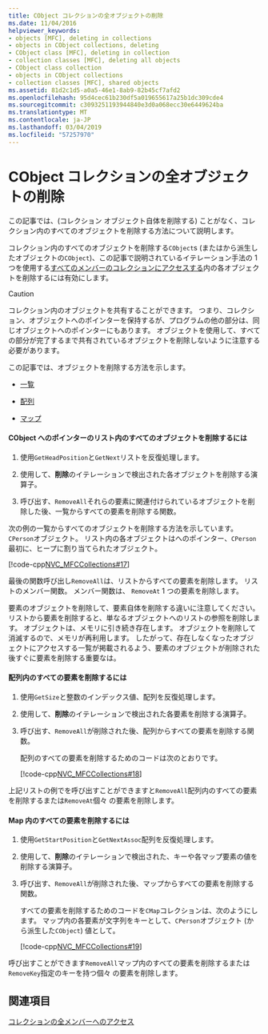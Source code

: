 ```yaml
---
title: CObject コレクションの全オブジェクトの削除
ms.date: 11/04/2016
helpviewer_keywords:
- objects [MFC], deleting in collections
- objects in CObject collections, deleting
- CObject class [MFC], deleting in collection
- collection classes [MFC], deleting all objects
- CObject class collection
- objects in CObject collections
- collection classes [MFC], shared objects
ms.assetid: 81d2c1d5-a0a5-46e1-8ab9-82b45cf7afd2
ms.openlocfilehash: 95d4cec61b230df5a019655617a25b1dc309cde4
ms.sourcegitcommit: c3093251193944840e3d0a068ecc30e6449624ba
ms.translationtype: MT
ms.contentlocale: ja-JP
ms.lasthandoff: 03/04/2019
ms.locfileid: "57257970"
---
```

# <a name="deleting-all-objects-in-a-cobject-collection"></a>CObject コレクションの全オブジェクトの削除

この記事では、(コレクション オブジェクト自体を削除する) ことがなく、コレクション内のすべてのオブジェクトを削除する方法について説明します。

コレクション内のすべてのオブジェクトを削除する`CObject`s (またはから派生したオブジェクトの`CObject`)、この記事で説明されているイテレーション手法の 1 つを使用する[すべてのメンバーのコレクションにアクセスする](../mfc/accessing-all-members-of-a-collection.md)内の各オブジェクトを削除するには有効にします。

> [!CAUTION]
>  コレクション内のオブジェクトを共有することができます。 つまり、コレクション、オブジェクトへのポインターを保持するが、プログラムの他の部分は、同じオブジェクトへのポインターにもあります。 オブジェクトを使用して、すべての部分が完了するまで共有されているオブジェクトを削除しないように注意する必要があります。

この記事では、オブジェクトを削除する方法を示します。

- [一覧](#_core_to_delete_all_objects_in_a_list_of_pointers_to_cobject)

- [配列](#_core_to_delete_all_elements_in_an_array)

- [マップ](#_core_to_delete_all_elements_in_a_map)

#### <a name="_core_to_delete_all_objects_in_a_list_of_pointers_to_cobject"></a>  CObject へのポインターのリスト内のすべてのオブジェクトを削除するには

1. 使用`GetHeadPosition`と`GetNext`リストを反復処理します。

1. 使用して、**削除**のイテレーションで検出された各オブジェクトを削除する演算子。

1. 呼び出す、`RemoveAll`それらの要素に関連付けられているオブジェクトを削除した後、一覧からすべての要素を削除する関数。

次の例の一覧からすべてのオブジェクトを削除する方法を示しています。`CPerson`オブジェクト。 リスト内の各オブジェクトはへのポインター、`CPerson`最初に、ヒープに割り当てられたオブジェクト。

[!code-cpp[NVC_MFCCollections#17](../mfc/codesnippet/cpp/deleting-all-objects-in-a-cobject-collection_1.cpp)]

最後の関数呼び出し`RemoveAll`は、リストからすべての要素を削除します。 リストのメンバー関数。 メンバー関数は、 `RemoveAt` 1 つの要素を削除します。

要素のオブジェクトを削除して、要素自体を削除する違いに注意してください。 リストから要素を削除すると、単なるオブジェクトへのリストの参照を削除します。 オブジェクトは、メモリに引き続き存在します。 オブジェクトを削除して消滅するので、メモリが再利用します。 したがって、存在しなくなったオブジェクトにアクセスする一覧が掲載されるよう、要素のオブジェクトが削除された後すぐに要素を削除する重要なは。

#### <a name="_core_to_delete_all_elements_in_an_array"></a>  配列内のすべての要素を削除するには

1. 使用`GetSize`と整数のインデックス値、配列を反復処理します。

1. 使用して、**削除**のイテレーションで検出された各要素を削除する演算子。

1. 呼び出す、`RemoveAll`が削除された後、配列からすべての要素を削除する関数。

   配列のすべての要素を削除するためのコードは次のとおりです。

   [!code-cpp[NVC_MFCCollections#18](../mfc/codesnippet/cpp/deleting-all-objects-in-a-cobject-collection_2.cpp)]

上記リストの例でを呼び出すことができますと`RemoveAll`配列内のすべての要素を削除するまたは`RemoveAt`個々 の要素を削除します。

#### <a name="_core_to_delete_all_elements_in_a_map"></a> Map 内のすべての要素を削除するには

1. 使用`GetStartPosition`と`GetNextAssoc`配列を反復処理します。

1. 使用して、**削除**のイテレーションで検出された、キーや各マップ要素の値を削除する演算子。

1. 呼び出す、`RemoveAll`が削除された後、マップからすべての要素を削除する関数。

   すべての要素を削除するためのコードを`CMap`コレクションは、次のようにします。 マップ内の各要素が文字列をキーとして、`CPerson`オブジェクト (から派生した`CObject`) 値として。

   [!code-cpp[NVC_MFCCollections#19](../mfc/codesnippet/cpp/deleting-all-objects-in-a-cobject-collection_3.cpp)]

呼び出すことができます`RemoveAll`マップ内のすべての要素を削除するまたは`RemoveKey`指定のキーを持つ個々 の要素を削除します。

## <a name="see-also"></a>関連項目

[コレクションの全メンバーへのアクセス](../mfc/accessing-all-members-of-a-collection.md)

